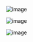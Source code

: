 ![image](https://user-images.githubusercontent.com/105628384/216270105-1ebeeeb3-c5c3-4906-a324-852b0aaed8f7.png)

![image](https://user-images.githubusercontent.com/105628384/216270042-a754d056-215b-495e-b43c-0c92735352aa.png)

![image](https://user-images.githubusercontent.com/105628384/216269911-72abc47c-69c3-4e2b-9804-191cbdaec5d0.png)

